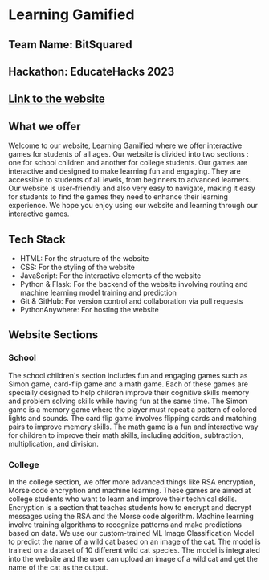 # Learning Gamified

## Team Name: BitSquared

## Hackathon: EducateHacks 2023

## [Link to the website](http://learninggamified.pythonanywhere.com/)

## What we offer

Welcome to our website, Learning Gamified where we offer interactive games for students of all ages. Our website is divided into two sections : one for school children and another for college students. Our games are interactive and designed to make learning fun and engaging. They are accessible to students of all levels, from beginners to advanced learners. Our website is user-friendly and also very easy to navigate, making it easy for students to find the games they need to enhance their learning experience.
We hope you enjoy using our website and learning through our interactive games.

## Tech Stack

- HTML: For the structure of the website
- CSS: For the styling of the website
- JavaScript: For the interactive elements of the website
- Python & Flask: For the backend of the website involving routing and machine learning model training and prediction
- Git & GitHub: For version control and collaboration via pull requests
- PythonAnywhere: For hosting the website

## Website Sections

### School

The school children's section includes fun and engaging games such as Simon game, card-flip game and a math game. Each of these games are specially designed to help children improve their cognitive skills memory and problem solving skills while having fun at the same time.
The Simon game is a memory game where the player must repeat a pattern of colored lights and sounds. The card flip game involves flipping cards and matching pairs to improve memory skills. The math game is a fun and interactive way for children to improve their math skills, including addition, subtraction, multiplication, and division.

### College

In the college section, we offer more advanced things like RSA encryption, Morse code encryption and machine learning. These games are aimed at college students who want to learn and improve their technical skills.
Encryption is a section that teaches students how to encrypt and decrypt messages using the RSA and the Morse code algorithm. Machine learning involve training algorithms to recognize patterns and make predictions based on data. We use our custom-trained ML Image Classification Model to predict the name of a wild cat based on an image of the cat. The model is trained on a dataset of 10 different wild cat species. The model is integrated into the website and the user can upload an image of a wild cat and get the name of the cat as the output.
